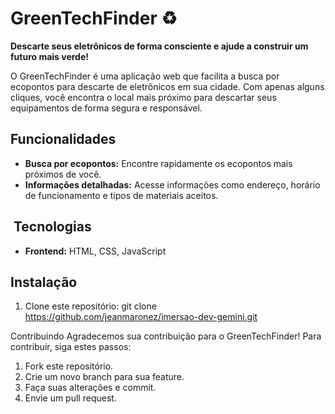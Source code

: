 # GreenTechFinder ♻️

**Descarte seus eletrônicos de forma consciente e ajude a construir um futuro mais verde!**

O GreenTechFinder é uma aplicação web que facilita a busca por ecopontos para descarte de eletrônicos em sua cidade. Com apenas alguns cliques, você encontra o local mais próximo para descartar seus equipamentos de forma segura e responsável.

##  Funcionalidades

* **Busca por ecopontos:** Encontre rapidamente os ecopontos mais próximos de você.
* **Informações detalhadas:** Acesse informações como endereço, horário de funcionamento e tipos de materiais aceitos.

## ️ Tecnologias

* **Frontend:** HTML, CSS, JavaScript

##  Instalação

1. Clone este repositório:
   git clone https://github.com/jeanmaronez/imersao-dev-gemini.git

Contribuindo
Agradecemos sua contribuição para o GreenTechFinder! Para contribuir, siga estes passos:
1. Fork este repositório.
2. Crie um novo branch para sua feature.
3. Faça suas alterações e commit.
4. Envie um pull request.
